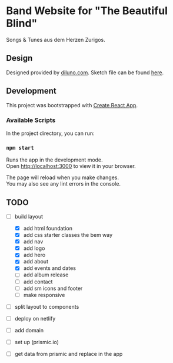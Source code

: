 # Band Website for "The Beautiful Blind"
Songs & Tunes aus dem Herzen Zurigos.


## Design
Designed provided by [diluno.com](https://www.diluno.com/).
Sketch file can be found [here](https://www.sketch.com/s/21e3c106-669d-434b-8c2b-f86d3dee3503/a/ygaV9Rz).


## Development
This project was bootstrapped with [Create React App](https://github.com/facebook/create-react-app).
### Available Scripts

In the project directory, you can run:
### `npm start`

Runs the app in the development mode.\
Open [http://localhost:3000](http://localhost:3000) to view it in your browser.

The page will reload when you make changes.\
You may also see any lint errors in the console.


## TODO
- [ ] build layout
    - [x] add html foundation
    - [x] add css starter classes the bem way
    - [x] add nav
    - [x] add logo
    - [x] add hero
    - [x] add about
    - [x] add events and dates
    - [ ] add album release
    - [ ] add contact
    - [ ] add sm icons and footer
    - [ ] make responsive
- [ ] split layout to components
- [ ] deploy on netlify
- [ ] add domain
- [ ] set up (prismic.io)
- [ ] get data from prismic and replace in the app

